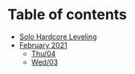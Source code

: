 # Table of contents

* [Solo Hardcore Leveling](README.md)
* [February 2021](february-2021/README.md)
  * [Thu/04](february-2021/04.md)
  * [Wed/03](february-2021/03.md)

